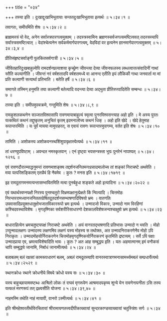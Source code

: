 +++
title = "०३४"

+++
तस्या इति । दुःखाद्दुःखाभिभूतायाः सन्ततदुःखाभिभूताया इत्यर्थः  ॥  ५।३४।१  ॥   

  

तवागतः, समीपमिति शेषः  ॥  ५।३४।२  ॥   

  

ब्राह्ममस्त्रं यो वेद, अनेन सर्वास्त्रपारगत्वमुक्तम् । तदस्त्रस्वामिनः ब्रह्मणस्सर्वजगत्समष्टित्ववत् तदस्त्रस्यापि सर्वास्त्रसमष्टित्वात् । वेदांश्चेत्यनेन सर्वकर्ममार्गपारगत्वम्, वेदविदां वर इत्यनेन ज्ञानमार्गपारगत्वमुक्तम्  ॥  ५।३४।३,४  ॥   

  

प्रीतिसंहृष्टसर्वाङ्गी पुलकितसर्वगात्री  ॥  ५।३४।५  ॥   

  

जीवितहारिदुःखबाहुल्येपि रामदर्शनप्रत्याशया कृच्छ्रेण जीवन्त्या देव्या जीवनफलस्य लब्धत्वात्तत्संवादिनीं गाथां स्तैति कल्याणीति । जीवन्तं नरं वर्षशतादपि वर्षशतमध्ये वा आनन्द एतीति इयं लौकिकी गाथा जनवार्ता मा मां प्रति कल्याणी सत्यार्था प्रतिभाति । बतेति हर्षे  ॥  ५।३४।६  ॥   

  

समागते तस्मिन् हनुमति तया कल्याणी बतेत्यादि वदन्त्या देव्या अद्भुता प्रीतिरुत्पादितेति सम्बन्धः  ॥  ५।३४।७  ॥   

  

तस्या इति । समीपमुपचक्रमे, गन्तुमिति शेषः  ॥  ५।३४।८,९  ॥   

  

रामकुशलकथनेन सञ्जातविश्वासापि रावणमायाबाहुल्यं स्मृत्वा पुनरविश्वसन्त्याह अहो इति । मे अस्य पुरतः यत्कथितं कथनं तद्दुष्कृतम् अनुचितं कृतम् इदमनालोच्य कथनं धिक् । अहो इति खेदे । खेदे हेतुमाह रूपान्तरमिति । यः पूर्वं मायया मामुपाहरत्, स एवायं रावणः रूपान्तरमुपागम्य, वर्तत इति शेषः  ॥  ५।३४।१०  ॥   

  

तामिति । अशोकस्य अशोकवनस्थशिंशुपावृक्षास्येत्यर्थः  ॥  ५।३४।११  ॥   

  

तां धरण्युपविष्टाम् । अवन्दत नमस्कृतवान् । एनं दृष्ट्वा भयसन्त्रस्ता भूयः पुनरेनं नापश्यत्  ॥  ५।३४।१२१६  ॥   

  

एवं रावणदौरात्म्याद्धनुमन्तं रावणमाशङ्क्य तद्दर्शनजनितमनःप्रसादमालोच्य तां शङ्कां निराचष्टे अथवेति । मया यत्परिशङ्कितम् एतन्नैवं हि नैवमेव । कुतः ? मनस इति  ॥  ५।३४।१७१९  ॥   

  

इह रामदूतागमनमत्यन्तासम्भावितमिति मत्वा पुनर्बहुधा शङ्कते अहो इत्यादिना  ॥  ५।३४।२०२२  ॥   

  

एवं यथार्थस्वप्नपक्षौ निरस्य पुनश्चतुरो विभ्रमपक्षानुत्प्रेक्षते किं न्वित्यादि । चित्तमोहः निरन्तररामध्यानजनिततत्प्रेषितदूतदर्शनसम्भाषणादिविषयो भ्रमः । वातगतिः उपवासादिप्रयुक्तधातुक्षोभजातविकाररूपो भ्रम इत्यर्थः । उन्मादजो विकारः, उन्मादो नाम विरहिणां कश्चिदवस्थाविशेषः । मृगतृष्णिका सर्वशरीरिसाधारणो देशकालविशेषजन्यश्चाक्षुषो भ्रम इत्यर्थः  ॥  ५।३४।२३  ॥   

  

बाधाराहित्येन भ्रमचतुष्टयपक्षं निराचष्टे अथवेति । अयं वानरतद्भाषणादि प्रतिभासः उन्मादो न भवति । मोहो ऽप्युन्मादलक्षणः उन्मादस्य लक्षणमिव लक्षणं यस्य मोहस्य स तथोक्तः, अत उन्मादनिराकरणेनैव मोहो ऽपि निराकृतः । उन्मादमोहयोर्निराकरणेन चित्तमोहमृगतृष्णिकयोर्निराकरणं कृतमिति द्रष्टव्यम् । सर्वे ऽपि पक्षाः उन्मादप्राया एव, भ्रमत्वाविशेषादिति भावः । कुतः ? अत आह सम्बुद्ध्य इति । यतः अहमात्मानम् इमं वनौकसं चापि सम्बुद्ध्ये जानामि, निर्बाधं जानामीत्यर्थः  ॥  ५।३४।२४  ॥   

  

बलाबलम् बलं रक्षसां कामरूपधारणं बलम्, अबलं रामदूतस्यापि वानरस्यात्रागमनासामर्थ्यमबलं सम्प्रधार्येत्यर्थः  ॥  ५।३४।२५२९  ॥   

  

स्थानक्रोधः स्थाने क्रोधनीये विषये क्रोधो यस्य सः  ॥  ५।३४।३०  ॥   

  

यस्य बाहुच्छायामवष्टब्धः आश्रितो लोकः तं राघवं मृगरूपेण आश्रमादपकृष्य शून्ये येन रावणेनापनीता ऽसि तस्य यत्फलं मरणरूपं तत् द्रक्ष्यसीति योजना  ॥  ५।३४।३९,४०  ॥   

नाहमस्मि तथेति नाहं मायावी, वानरो ऽस्मीत्यर्थः  ॥  ५।३४।४१  ॥   

  

इति श्रीमहेश्वरतीर्थविरचितायां श्रीरामायणतत्त्वदीपीकाख्यायां सुन्दरकाण्डव्याख्यायां चतुस्त्रिंशः सर्गः  ॥  ५।३४  ॥   

  

